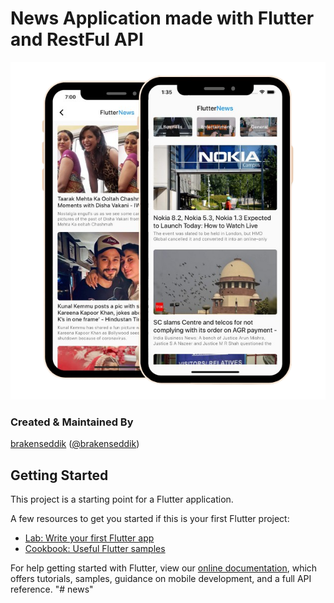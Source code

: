 # News Application made with Flutter and RestFul API
![Flutter news app](https://github.com/brakenseddik/news/blob/main/logo.png)


### Created & Maintained By

[brakenseddik](https://github.com/brakenseddik) ([@brakenseddik](https://twitter.com/brakenseddik)) 

## Getting Started

This project is a starting point for a Flutter application.

A few resources to get you started if this is your first Flutter project:

- [Lab: Write your first Flutter app](https://flutter.dev/docs/get-started/codelab)
- [Cookbook: Useful Flutter samples](https://flutter.dev/docs/cookbook)

For help getting started with Flutter, view our
[online documentation](https://flutter.dev/docs), which offers tutorials,
samples, guidance on mobile development, and a full API reference.
"# news" 
